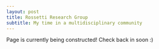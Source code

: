 ```yaml
---
layout: post
title: Rossetti Research Group
subtitle: My time in a multidisciplinary community
---
```

Page is currently being constructed! Check back in soon :)
